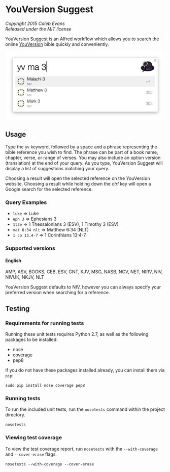 # YouVersion Suggest

*Copyright 2015 Caleb Evans*  
*Released under the MIT license*

YouVersion Suggest is an Alfred workflow which allows you to search the online
[YouVersion](https://www.youversion.com/) bible quickly and conveniently.

![YouVersion Suggest in action](screenshots/chapters.png)

## Usage

Type the `yv` keyword, followed by a space and a phrase representing the bible
reference you wish to find. The phrase can be part of a book name, chapter,
verse, or range of verses. You may also include an option version (translation)
at the end of your query. As you type, YouVersion Suggest will display a list of
suggestions matching your query.

Choosing a result will open the selected reference on the YouVersion website.
Choosing a result while holding down the *ctrl* key will open a Google
search for the selected reference.

### Query Examples

* `luke` => Luke
* `eph 3` => Ephesians 3
* `1t3e` => 1 Thessalonians 3 (ESV), 1 Timothy 3 (ESV)
* `mat 6:34 nlt` => Matthew 6:34 (NLT)
* `1 co 13.4-7` => 1 Corinthians 13:4-7

### Supported versions

#### English

AMP, ASV, BOOKS, CEB, ESV, GNT, KJV, MSG, NASB, NCV, NET, NIRV, NIV, NIVUK,
NKJV, NLT

YouVersion Suggest defaults to NIV, however you can always specify your
preferred version when searching for a reference.

## Testing

### Requirements for running tests

Running these unit tests requires Python 2.7, as well as the following packages
to be installed:

* nose
* coverage
* pep8

If you do not have these packages installed already, you can install them via
`pip`:

```
sudo pip install nose coverage pep8
```

### Running tests

To run the included unit tests, run the `nosetests` command within the project
directory.

```
nosetests
```

### Viewing test coverage

To view the test coverage report, run `nosetests` with the `--with-coverage` and
`--cover-erase` flags.

```
nosetests --with-coverage --cover-erase
```
